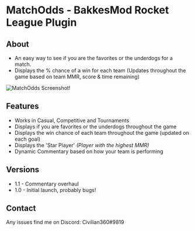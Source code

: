 # MatchOdds - BakkesMod Rocket League Plugin
## About
- An easy way to see if you are the favorites or the underdogs for a match.
- Displays the % chance of a win for each team (Updates throughout the game based on team MMR, score & time remaining)

![MatchOdds Screenshot!](https://i.imgur.com/vHwlB0i.jpeg "MatchOdds Screenshot")

## Features
- Works in Casual, Competitive and Tournaments
- Displays if you are favorites or the underdogs throughout the game
- Displays the win chance of each team throughout the game (updated on each goal)
- Displays the 'Star Player' _(Player with the highest MMR)_
- Dynamic Commentary based on how your team is performing

## Versions
 - 1.1 - Commentary overhaul
 - 1.0 - Initial launch, probably bugs!

## Contact
Any issues find me on Discord: Civilian360#9819
